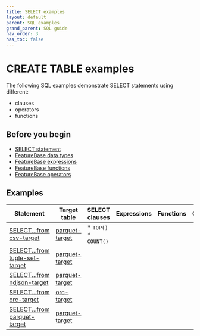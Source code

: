 ```yaml
---
title: SELECT examples
layout: default
parent: SQL examples
grand_parent: SQL guide
nav_order: 3
has_toc: false
---
```


# CREATE TABLE examples

The following SQL examples demonstrate SELECT statements using different:
* clauses
* operators
* functions

## Before you begin

* [SELECT statement](/docs/sql-guide/statements/statement-select)
* [FeatureBase data types](/docs/sql-guide/data-types/data-types-home)
* [FeatureBase expressions](/docs/sql-guide/expressions/expressions-home)
* [FeatureBase functions](/docs/sql-guide/data-types/functions-home)
* [FeatureBase operators](/docs/sql-guide/data-types/operators-home)

## Examples

| Statement | Target table | SELECT clauses | Expressions | Functions | Operators|
|---|---|---|---|---|---|
| [SELECT...from csv-target](/docs/sql-guide/examples/sql-eg-select/sql-eg-select-csv-target) | [parquet-target](/docs/sql-guide/examples/sql-eg-insert/sql-eg-insert-bulk-csv-target) | * `TOP()`<br/>* `COUNT()` |  |  |
| [SELECT...from tuple-set-target](/docs/sql-guide/examples/sql-eg-select/sql-eg-select-tuple-set-target) | [parquet-target](/docs/sql-guide/examples/sql-eg-insert/sql-eg-insert-bulk-csv-target) |  |  |  |
| [SELECT...from ndjson-target](/docs/sql-guide/examples/sql-eg-select/sql-eg-select-ndjson-target) | [parquet-target](/docs/sql-guide/examples/sql-eg-insert/sql-eg-insert-bulk-ndjson-target) | |  |  |
| [SELECT...from orc-target](/docs/sql-guide/examples/sql-eg-select/sql-eg-select-orc-target) | [orc-target](/docs/sql-guide/examples/sql-eg-insert/sql-eg-insert-bulk-orc-target) |  |  |  |
| [SELECT...from parquet-target](/docs/sql-guide/examples/sql-eg-select/sql-eg-select-parquet-target) | [parquet-target](/docs/sql-guide/examples/sql-eg-insert/sql-eg-insert-bulk-parquet-target) |  |  |  |
